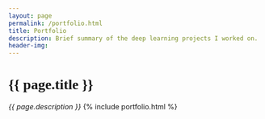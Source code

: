 ```yaml
---
layout: page
permalink: /portfolio.html
title: Portfolio
description: Brief summary of the deep learning projects I worked on.
header-img: 
---
```


<h1 class="mx-auto" style="font-family:Courgette;">{{ page.title }}</h1>
<em>{{ page.description }}</em>
{% include portfolio.html %}
